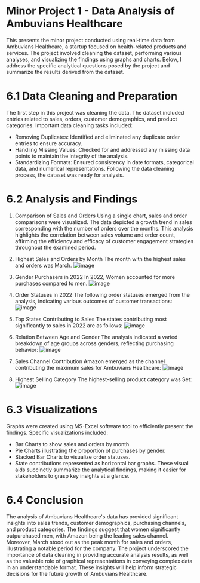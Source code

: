 # Minor Project 1 - Data Analysis of Ambuvians Healthcare
This presents the minor project conducted using real-time data from Ambuvians Healthcare, a startup focused on health-related products and services. The project involved cleaning the dataset, performing various analyses, and visualizing the findings using graphs and charts. Below, I address the specific analytical questions posed by the project and summarize the results derived from the dataset.

# 6.1 Data Cleaning and Preparation
The first step in this project was cleaning the data. The dataset included entries related to sales, orders, customer demographics, and product categories. Important data cleaning tasks included:
- Removing Duplicates: Identified and eliminated any duplicate order entries to ensure accuracy.
- Handling Missing Values: Checked for and addressed any missing data points to maintain the integrity of the analysis.
- Standardizing Formats: Ensured consistency in date formats, categorical data, and numerical representations.
Following the data cleaning process, the dataset was ready for analysis.

# 6.2 Analysis and Findings

1. Comparison of Sales and Orders
Using a single chart, sales and order comparisons were visualized. The data depicted a growth trend in sales corresponding with the number of orders over the months. This analysis highlights the correlation between sales volume and order count, affirming the efficiency and efficacy of customer engagement strategies throughout the examined period.
2. Highest Sales and Orders by Month
The month with the highest sales and orders was March.
![image](https://github.com/user-attachments/assets/80dd0a44-035a-402a-be5d-4e7d59a2e226)

3. Gender Purchasers in 2022
In 2022, Women accounted for more purchases compared to men.
![image](https://github.com/user-attachments/assets/0026d344-59c0-46d5-bbe9-121b0270d6b5)


4. Order Statuses in 2022
The following order statuses emerged from the analysis, indicating various outcomes of customer transactions:
![image](https://github.com/user-attachments/assets/95b647d8-49f4-41d5-bfa2-5917d62bfc5e)


5. Top States Contributing to Sales
The states contributing most significantly to sales in 2022 are as follows:
![image](https://github.com/user-attachments/assets/9e63e1f7-ca86-46be-a4ad-f1a4f3f392d7)

6. Relation Between Age and Gender
The analysis indicated a varied breakdown of age groups across genders, reflecting purchasing behavior:
![image](https://github.com/user-attachments/assets/20a61aa1-6637-4de2-b16c-20168a2bb6ac)


7. Sales Channel Contribution
Amazon emerged as the channel contributing the maximum sales for Ambuvians Healthcare:
![image](https://github.com/user-attachments/assets/0ba32b5f-047f-416c-a55f-6651f7a1cba3)

8. Highest Selling Category
The highest-selling product category was Set:
![image](https://github.com/user-attachments/assets/3171a708-08cb-4aaf-8f6c-54bf969fed0d)

# 6.3 Visualizations
Graphs were created using MS-Excel software tool to efficiently present the findings. Specific visualizations included:
- Bar Charts to show sales and orders by month.
- Pie Charts illustrating the proportion of purchases by gender.
- Stacked Bar Charts to visualize order statuses.
- State contributions represented as horizontal bar graphs.
These visual aids succinctly summarize the analytical findings, making it easier for stakeholders to grasp key insights at a glance.

# 6.4 Conclusion
The analysis of Ambuvians Healthcare's data has provided significant insights into sales trends, customer demographics, purchasing channels, and product categories. The findings suggest that women significantly outpurchased men, with Amazon being the leading sales channel. Moreover, March stood out as the peak month for sales and orders, illustrating a notable period for the company. 
The project underscored the importance of data cleaning in providing accurate analysis results, as well as the valuable role of graphical representations in conveying complex data in an understandable format. These insights will help inform strategic decisions for the future growth of Ambuvians Healthcare.


